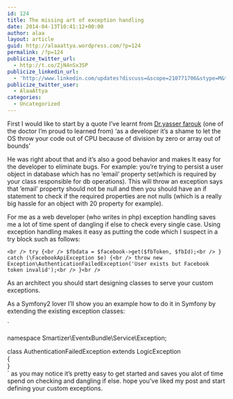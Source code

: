 ```yaml
---
id: 124
title: The missing art of exception handling
date: 2014-04-13T10:41:12+00:00
author: alaa
layout: article
guid: http://alaaattya.wordpress.com/?p=124
permalink: /?p=124
publicize_twitter_url:
  - http://t.co/ZjN4nSx3SP
publicize_linkedin_url:
  - 'http://www.linkedin.com/updates?discuss=&scope=210771706&stype=M&topic=5861060325821935616&type=U&a=85IN'
publicize_twitter_user:
  - AlaaAttya
categories:
  - Uncategorized
---
```

First I would like to start by a quote I&#8217;ve learnt from <a href="https://www.facebook.com/ymohammad" target="_blank" rel="noopener">Dr.yasser farouk</a> (one of the doctor I&#8217;m proud to learned from) &#8216;as a developer it&#8217;s a shame to let the OS throw your code out of CPU because of division by zero or array out of bounds&#8217;

He was right about that and it&#8217;s also a good behavior and makes It easy for the developer to eliminate bugs. For example: you&#8217;re trying to persist a user object in database which has no &#8217;email&#8217; property set(which is required by your class responsible for db operations). This will throw an exception says that &#8217;email&#8217; property should not be null and then you should have an if statement to check if the required properties are not nulls (which is a really big hassle for an object with 20 property for example).

For me as a web developer (who writes in php) exception handling saves me a lot of time spent of dangling if else to check every single case. Using exception handling makes it easy as putting the code which I suspect in a try block such as follows:

`<br />
try {<br />
                $fbdata = $facebook->get($fbToken, $fbId);<br />
            } catch (\FacebookApiException $e) {<br />
                throw new Exception\AuthenticationFailedException('User exists but Facebook token invalid');<br />
            }<br />
` 

As an architect you should start designing classes to serve your custom exceptions.

As a Symfony2 lover I&#8217;ll show you an example how to do it in Symfony by extending the existing exception classes:

`<br />
<?php</p>
<p>namespace Smartizer\EventxBundle\Service\Exception;</p>
<p>class AuthenticationFailedException extends LogicException<br />
{<br />
}<br />
` 

as you may notice it&#8217;s pretty easy to get started and saves you alot of time spend on checking and dangling if else.

hope you&#8217;ve liked my post and start defining your custom exceptions.